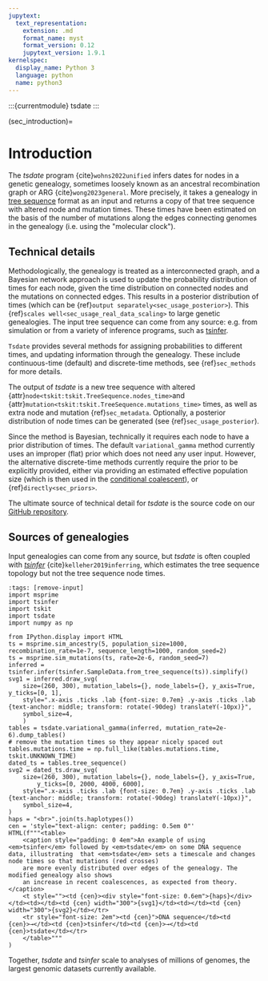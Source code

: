 ```yaml
---
jupytext:
  text_representation:
    extension: .md
    format_name: myst
    format_version: 0.12
    jupytext_version: 1.9.1
kernelspec:
  display_name: Python 3
  language: python
  name: python3
---
```


:::{currentmodule} tsdate
:::

(sec_introduction)=

# Introduction

The _tsdate_ program {cite}`wohns2022unified` infers dates for nodes in a
genetic genealogy, sometimes loosely known as an ancestral recombination graph
or ARG {cite}`wong2023general`. More precisely, it takes a genealogy in 
[tree sequence](https://tskit.dev/tutorials/what_is.html) format as an input
and returns a copy of that tree sequence with altered node and mutation times. These
times have been estimated on the basis of the number of mutations
along the edges connecting genomes in the genealogy (i.e. using the "molecular clock").

## Technical details

Methodologically, the genealogy is treated as a interconnected graph, and a
Bayesian network approach is used to update the probability distribution
of times for each node, given the time distribution on connected nodes and
the mutations on connected edges. This results in a posterior distribution of
times (which can be {ref}`output separately<sec_usage_posterior>`). This
{ref}`scales well<sec_usage_real_data_scaling>` to large genetic genealogies.
The input tree sequence can come from any source: e.g. from simulation or from
a variety of inference programs, such as [tsinfer](https://tskit.dev/).

`Tsdate` provides several methods for assigning probabilities to different times,
and updating information through the genealogy. These include continuous-time
(default) and discrete-time methods, see {ref}`sec_methods` for more details.

The output of _tsdate_ is a new tree sequence with altered
{attr}`node<tskit:tskit.TreeSequence.nodes_time>`and
{attr}`mutation<tskit:tskit.TreeSequence.mutations_time>` times,
as well as extra node and mutation {ref}`sec_metadata`.
Optionally, a posterior distribution of node times can be generated
(see {ref}`sec_usage_posterior`).

Since the method is Bayesian, technically it requires each node to have a
prior distribution of times. The default `variational_gamma` method currently
uses an improper (flat) prior which does not need any user input. However,
the alternative discrete-time methods currently require
the prior to be explicitly provided, either via providing an estimated
effective population size (which is then used in the
[conditional coalescent](http://dx.doi.org/10.1006/tpbi.1998.1411)), or
{ref}`directly<sec_priors>`. 

The ultimate source of technical detail for _tsdate_ is the source code on our
[GitHub repository](http://github.com/tskit-dev/tsdate).

## Sources of genealogies

Input genealogies can come from any source,
but _tsdate_ is often coupled with [_tsinfer_](https://tskit.dev/software/tsinfer.html)
{cite}`kelleher2019inferring`, which estimates the tree sequence topology but
not the tree sequence node times.

```{code-cell} ipython3
:tags: [remove-input]
import msprime
import tsinfer
import tskit
import tsdate
import numpy as np

from IPython.display import HTML
ts = msprime.sim_ancestry(5, population_size=1000, recombination_rate=1e-7, sequence_length=1000, random_seed=2)
ts = msprime.sim_mutations(ts, rate=2e-6, random_seed=7)
inferred = tsinfer.infer(tsinfer.SampleData.from_tree_sequence(ts)).simplify()
svg1 = inferred.draw_svg(
    size=(260, 300), mutation_labels={}, node_labels={}, y_axis=True, y_ticks=[0, 1],
    style=".x-axis .ticks .lab {font-size: 0.7em} .y-axis .ticks .lab {text-anchor: middle; transform: rotate(-90deg) translateY(-10px)}",
    symbol_size=4,
    )
tables = tsdate.variational_gamma(inferred, mutation_rate=2e-6).dump_tables()
# remove the mutation times so they appear nicely spaced out
tables.mutations.time = np.full_like(tables.mutations.time, tskit.UNKNOWN_TIME)
dated_ts = tables.tree_sequence()
svg2 = dated_ts.draw_svg(
    size=(260, 300), mutation_labels={}, node_labels={}, y_axis=True,
        y_ticks=[0, 2000, 4000, 6000],
    style=".x-axis .ticks .lab {font-size: 0.7em} .y-axis .ticks .lab {text-anchor: middle; transform: rotate(-90deg) translateY(-10px)}",
    symbol_size=4,
)
haps = "<br>".join(ts.haplotypes())
cen = 'style="text-align: center; padding: 0.5em 0"'
HTML(f"""<table>
    <caption style="padding: 0 4em">An example of using <em>tsinfer</em> followed by <em>tsdate</em> on some DNA sequence data, illustrating  that <em>tsdate</em> sets a timescale and changes node times so that mutations (red crosses)
    are more evenly distributed over edges of the genealogy. The modified genealogy also shows
    an increase in recent coalescences, as expected from theory.</caption>
    <t style=""><td {cen}><div style="font-size: 0.6em">{haps}</div></td><td></td><td {cen} width="300">{svg1}</td><td></td><td {cen} width="300">{svg2}</td></tr>
    <tr style="font-size: 2em"><td {cen}">DNA sequence</td><td {cen}>→</td><td {cen}>tsinfer</td><td {cen}>→</td><td {cen}>tsdate</td></tr>
    </table>"""
)
```

Together, _tsdate_ and  _tsinfer_ scale to analyses of millions of genomes, the largest genomic datasets currently available.

